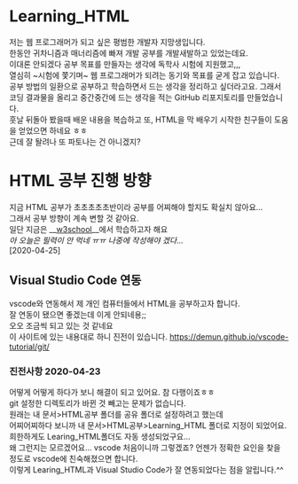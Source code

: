 # Learning_HTML
저는 웹 프로그래머가 되고 싶은 평범한 개발자 지망생입니다.   
한동안 귀차니즘과 매너리즘에 빠져 개발 공부를 개발새발하고 있었는데요.   
이대론 안되겠다 공부 목표를 만들자는 생각에 독학사 시험에 지원했고,,,   
열심히 ~시험에 쫓기며~ 웹 프로그래머가 되려는 동기와 목표를 굳게 잡고 있습니다.    
공부 방법의 일환으로 공부하고 학습하면서 드는 생각을 정리하고 싶더라고요.
그래서 코딩 결과물을 올리고 중간중간에 드는 생각을 적는 GitHub 리포지토리를 만들었습니다.  
훗날 뒤돌아 봤을때 배운 내용을 복습하고 또, HTML을 막 배우기 시작한 친구들이 도움을 얻었으면 하네요 ㅎㅎ  
근데 잘 돨려나 또 파토나는 건 아니겠지?  

# HTML 공부 진행 방향
지금 HTML 공부가 초초초초초반이라 공부를 어찌해야 할지도 확실치 않아요...   
그래서 공부 방향이 계속 변할 것 같아요.  
일단 지금은 __[w3school](https://www.w3schools.com/html/default.asp)__에서 학습하고자 해요    
*아 오늘은 필력이 안 먹네 ㅠㅠ 나중에 작성해야 겠다...*   
[2020-04-25]

## Visual Studio Code 연동
vscode와 연동해서 제 개인 컴퓨터들에서 HTML을 공부하고자 합니다.   
잘 연동이 됐으면 좋겠는데 이게 안되네용;;   
오오 조금씩 되고 있는 것 같네요   
이 사이트에 있는 내용대로 하니 진전이 있습니다. https://demun.github.io/vscode-tutorial/git/  

### 진전사항 2020-04-23
어떻게 어떻게 하다가 보니 해결이 되고 있어요. 참 다행이죠ㅎㅎ  
git 설정한 디렉토리가 바뀐 것 빼고는 문제가 없습니다.  
원래는 내 문서>HTML공부 폴더를 공유 폴더로 설정하려고 했는데  
어찌어찌하다 보니까 내 문서>HTML공부>Learning_HTML 폴더로 지정이 되었어요. 희한하게도 Learing_HTML폴더도 자동 생성되었구요...   
왜 그런지는 모르겠어요... vscode 처음이니까 그렇겠죠? 언젠가 정확한 요인을 찾을 정도로 vscode에 친숙해졌으면 합니다.  
이렇게 Learing_HTML과 Visual Studio Code가 잘 연동되었다는 점을 알립니다.^^   
